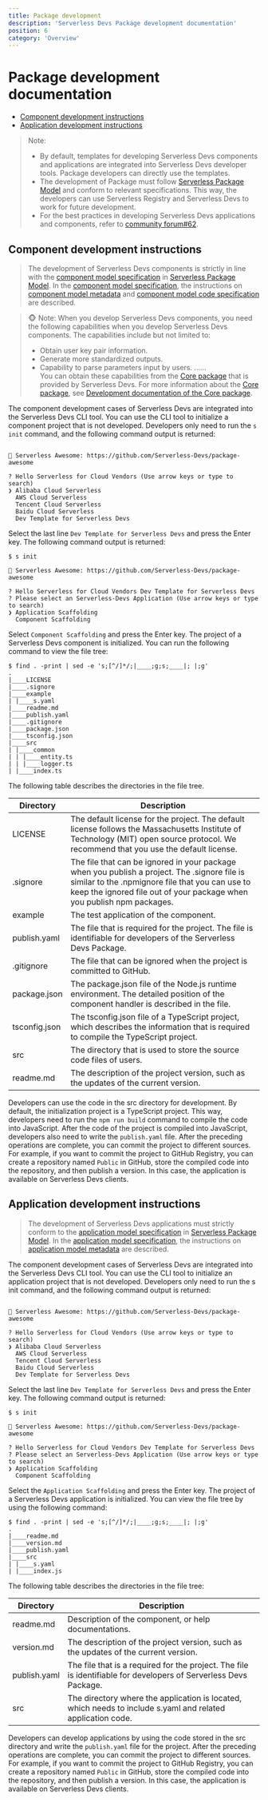 ```yaml
---
title: Package development
description: 'Serverless Devs Package development documentation'
position: 6
category: 'Overview'
---
```



# Package development documentation


- [Component development instructions](#Component-development-instructions)
- [Application development instructions](#Application-development-instructions)


> Note: 
> - By default, templates for developing Serverless Devs components and applications are integrated into Serverless Devs developer tools. Package developers can directly use the templates. 
> - The development of Package must follow [Serverless Package Model](../../spec/en/0.0.2/serverless_registry_model/readme.md) and conform to relevant specifications. This way, the developers can use Serverless Registry and Serverless Devs to work for future development. 
> - For the best practices in developing Serverless Devs applications and components, refer to [community forum#62](https://github.com/Serverless-Devs/Serverless-Devs/discussions/62).

## Component development instructions

> The development of Serverless Devs components is strictly in line with the [component model specification](../../spec/en/0.0.2/serverless_package_model/3.package_model.md#Component-model-specification) in [Serverless Package Model](../../spec/en/0.0.2/serverless_package_model/readme.md). In the [component model specification](../../spec/en/0.0.2/serverless_package_model/3.package_model.md#Component-model-specification), the instructions on [component model metadata](../../spec/en/0.0.2/serverless_package_model/3.package_model.md#Component-model-specification) and [component model code specification](../../spec/en/0.0.2/serverless_package_model/3.package_model.md#Component-model-metadata) are described. 

> 🐵 Note: When you develop Serverless Devs components, you need the following capabilities when you develop Serverless Devs components. The capabilities include but not limited to: 
> - Obtain user key pair information. 
> - Generate more standardized outputs. 
> - Capability to parse parameters input by users. 
> ......   
> You can obtain these capabilities from the [Core package](https://github.com/Serverless-Devs/core) that is provided by Serverless Devs. For more information about the [Core package](https://github.com/Serverless-Devs/core), see [Development documentation of the Core package](https://github.com/Serverless-Devs/core).

The component development cases of Serverless Devs are integrated into the Serverless Devs CLI tool. You can use the CLI tool to initialize a component project that is not developed. Developers only need to run the `s init` command, and the following command output is returned:

```shell script

🚀 Serverless Awesome: https://github.com/Serverless-Devs/package-awesome

? Hello Serverless for Cloud Vendors (Use arrow keys or type to search)
❯ Alibaba Cloud Serverless 
  AWS Cloud Serverless 
  Tencent Cloud Serverless 
  Baidu Cloud Serverless 
  Dev Template for Serverless Devs 
```

Select the last line `Dev Template for Serverless Devs` and press the Enter key. The following command output is returned: 

```shell script
$ s init

🚀 Serverless Awesome: https://github.com/Serverless-Devs/package-awesome

? Hello Serverless for Cloud Vendors Dev Template for Serverless Devs
? Please select an Serverless-Devs Application (Use arrow keys or type to search)
❯ Application Scaffolding 
  Component Scaffolding 
```

Select `Component Scaffolding` and press the Enter key. The project of a Serverless Devs component is initialized. You can run the following command to view the file tree:

```shell script
$ find . -print | sed -e 's;[^/]*/;|____;g;s;____|; |;g'
.
|____LICENSE
|____.signore
|____example
| |____s.yaml
|____readme.md
|____publish.yaml
|____.gitignore
|____package.json
|____tsconfig.json
|____src
| |____common
| | |____entity.ts
| | |____logger.ts
| |____index.ts
```

The following table describes the directories in the file tree.

| Directory     | Description                                                  |
| ------------- | ------------------------------------------------------------ |
| LICENSE       | The default license for the project. The  default license follows the Massachusetts Institute of Technology (MIT) open  source protocol. We recommend that you use the default license. |
| .signore      | The file that can be ignored in your  package when you publish a project. The .signore file is similar to the .npmignore file that you can use to keep the ignored file out of your  package when you publish npm packages. |
| example       | The test application of the component.                       |
| publish.yaml  | The file that is required for the project.  The file is identifiable for developers of the Serverless Devs Package. |
| .gitignore    | The file that can be ignored when the  project is committed to GitHub. |
| package.json  | The package.json file of the Node.js  runtime environment. The detailed position of the component handler is  described in the file. |
| tsconfig.json | The tsconfig.json file of a TypeScript  project, which describes the information that is required to compile the  TypeScript project. |
| src           | The directory that is used to store the  source code files of users. |
| readme.md     | The description of the project version,  such as the updates of the current version. |


Developers can use the code in the src directory for development. By default, the initialization project is a TypeScript project. This way, developers need to run the `npm run build` command to compile the code into JavaScript. After the code of the project is compiled into JavaScript, developers also need to write the `publish.yaml` file. After the preceding operations are complete, you can commit the project to different sources. For example, if you want to commit the project to GitHub Registry, you can create a repository named `Public` in GitHub, store the compiled code into the repository, and then publish a version. In this case, the application is available on Serverless Devs clients. 

## Application development instructions

> The development of Serverless Devs applications must strictly conform to the [application model specification](../../spec/en/0.0.2/serverless_package_model/3.package_model.md#Application-model-specification) in [Serverless Package Model](../../spec/en/0.0.2/serverless_package_model/readme.md). In the [application model specification](../../spec/en/0.0.2/serverless_package_model/3.package_model.md#Application-model-specification), the instructions on [application model metadata](../../spec/en/0.0.2/serverless_package_model/3.package_model.md#Application-model-metadata) are described. 

The component development cases of Serverless Devs are integrated into the Serverless Devs CLI tool. You can use the CLI tool to initialize an application project that is not developed. Developers only need to run the s init command, and the following command output is returned:

```shell script

🚀 Serverless Awesome: https://github.com/Serverless-Devs/package-awesome

? Hello Serverless for Cloud Vendors (Use arrow keys or type to search)
❯ Alibaba Cloud Serverless 
  AWS Cloud Serverless 
  Tencent Cloud Serverless 
  Baidu Cloud Serverless 
  Dev Template for Serverless Devs 
```

Select the last line `Dev Template for Serverless Devs` and press the Enter key. The following command output is returned: 


```shell script
$ s init

🚀 Serverless Awesome: https://github.com/Serverless-Devs/package-awesome

? Hello Serverless for Cloud Vendors Dev Template for Serverless Devs
? Please select an Serverless-Devs Application (Use arrow keys or type to search)
❯ Application Scaffolding 
  Component Scaffolding 
```

Select the `Application Scaffolding` and press the Enter key. The project of a Serverless Devs application is initialized. You can view the file tree by using the following command:

```shell script
$ find . -print | sed -e 's;[^/]*/;|____;g;s;____|; |;g'
.
|____readme.md
|____version.md
|____publish.yaml
|____src
| |____s.yaml
| |____index.js
```

The following table describes the directories in the file tree: 

| Directory    | Description                                                  |
| ------------ | ------------------------------------------------------------ |
| readme.md    | Description of the component, or help  documentations.       |
| version.md   | The description of the project version,  such as the updates of the current version. |
| publish.yaml | The file that is a required for the  project. The file is identifiable for developers of Serverless Devs Package. |
| src          | The directory where the application is  located, which needs to include s.yaml and related application code. |


Developers can develop applications by using the code stored in the src directory and write the `publish.yaml` file for the project. After the preceding operations are complete, you can commit the project to different sources. For example, if you want to commit the project to GitHub Registry, you can create a repository named `Public` in GitHub, store the compiled code into the repository, and then publish a version. In this case, the application is available on Serverless Devs clients.
